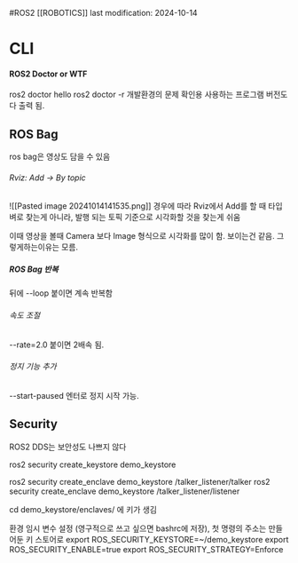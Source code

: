 #ROS2 
[[ROBOTICS]]
last modification: 2024-10-14

# CLI
#### ROS2 Doctor or WTF
ros2 doctor hello
ros2 doctor -r
개발환경의 문제 확인용
사용하는 프로그램 버전도 다 출력 됨.
## ROS Bag
ros bag은 영상도 담을 수 있음

###### Rviz: Add -> By topic
![[Pasted image 20241014141535.png]]
경우에 따라 Rviz에서 Add를 할 때 타입벼로 찾는게 아니라, 발행 되는 토픽 기준으로 시각화할 것을 찾는게 쉬움

이때 영상을 볼때 Camera 보다 Image 형식으로 시각화를 많이 함. 보이는건 같음. 그렇게하는이유는 모름.

##### ROS Bag 반복
뒤에 --loop 붙이면 계속 반복함
###### 속도 조절
--rate=2.0 붙이면 2배속 됨.
###### 정지 기능 추가
--start-paused 
엔터로 정지 시작 가능.

## Security
ROS2 DDS는 보안성도 나쁘지 않다

ros2 security create_keystore demo_keystore

ros2 security create_enclave demo_keystore /talker_listener/talker
ros2 security create_enclave demo_keystore /talker_listener/listener

cd demo_keystore/enclaves/
에 키가 생김

환경 임시 변수 설정 (영구적으로 쓰고 싶으면 bashrc에 저장), 첫 명령의 주소는 만들어둔 키 스토어로
export ROS_SECURITY_KEYSTORE=~/demo_keystore
export ROS_SECURITY_ENABLE=true
export ROS_SECURITY_STRATEGY=Enforce
